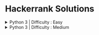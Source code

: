 # Hackerrank Solutions
<details>
  <summary>Python 3 | Difficulty : Easy</summary> 

  - Say "Hello World!" With Python | [Question](https://www.hackerrank.com/challenges/py-hello-world/problem?isFullScreen=true) | [Solution](https://github.com/htcrazy/hackerrank_solutions/blob/main/hackerrank_python_solutions/easy/py_hello_world)
  - Introduction to Sets | [Question](https://www.hackerrank.com/challenges/py-introduction-to-sets/problem?isFullScreen=true) | [Solution](https://github.com/htcrazy/hackerrank_solutions/blob/main/hackerrank_python_solutions/easy/py-intro-to-sets)
  - Symmetric Difference | [Question](https://www.hackerrank.com/challenges/symmetric-difference/problem?isFullScreen=true) | [Solution](https://github.com/htcrazy/hackerrank_solutions/blob/main/hackerrank_python_solutions/easy/symmetric-difference)
  - Symmetric Difference Operation | [Question](https://www.hackerrank.com/challenges/py-set-symmetric-difference-operation/problem?isFullScreen=true) | [Solution](https://github.com/htcrazy/hackerrank_solutions/blob/main/hackerrank_python_solutions/easy/py-set-symmetric-difference-operation)
  - Set Mutations | [Question](https://www.hackerrank.com/challenges/py-set-mutations/problem?isFullScreen=true) | [Solution](https://github.com/htcrazy/hackerrank_solutions/blob/main/hackerrank_python_solutions/easy/py-set-mutations)
  - The Captain's Room | [Question](https://www.hackerrank.com/challenges/py-the-captains-room/problem?isFullScreen=true) | [Solution](https://github.com/htcrazy/hackerrank_solutions/blob/main/hackerrank_python_solutions/easy/py-the-captains-room)
  - Set.add() | [Question](https://www.hackerrank.com/challenges/py-set-add/problem?isFullScreen=true) | [Solution](https://github.com/htcrazy/hackerrank_solutions/blob/main/hackerrank_python_solutions/easy/py-set-add)
  - Set.discard(), .remove(), .pop() | [Question](https://www.hackerrank.com/challenges/py-set-discard-remove-pop/problem?isFullScreen=true) | [Solution](https://github.com/htcrazy/hackerrank_solutions/blob/main/hackerrank_python_solutions/easy/py-set-discard-remove-pop)
  - Set.union() | [Question](https://www.hackerrank.com/challenges/py-set-union/problem?isFullScreen=true) | [Solution](https://github.com/htcrazy/hackerrank_solutions/blob/main/hackerrank_python_solutions/easy/py-set-union)
  - Set.intersection() | [Question](https://www.hackerrank.com/challenges/py-set-intersection-operation/problem?isFullScreen=true) | [Solution](https://github.com/htcrazy/hackerrank_solutions/blob/main/hackerrank_python_solutions/easy/py-set-intersection)
  - Set.difference() | [Question](https://www.hackerrank.com/challenges/py-set-difference-operation/problem?isFullScreen=true) | [Solution](https://github.com/htcrazy/hackerrank_solutions/blob/main/hackerrank_python_solutions/easy/py-set-difference)
  - Check Subset | [Question](https://www.hackerrank.com/challenges/py-check-subset/problem?isFullScreen=true) | [Solution](https://github.com/htcrazy/hackerrank_solutions/blob/main/hackerrank_python_solutions/easy/py-check-subset)
  - Check Strict Superset | [Question](https://www.hackerrank.com/challenges/py-check-strict-superset/problem?isFullScreen=true) | [Solution](https://github.com/htcrazy/hackerrank_solutions/blob/main/hackerrank_python_solutions/easy/py-check-strict-superset)
  - Arithmetic Operators | [Question](https://www.hackerrank.com/challenges/python-arithmetic-operators/problem?isFullScreen=true) | [Solution](https://github.com/htcrazy/hackerrank_solutions/blob/main/hackerrank_python_solutions/easy/python-arithmetic-operators)
  - Python: Division | [Question](https://www.hackerrank.com/challenges/python-division/problem?isFullScreen=true) | [Solution](https://github.com/htcrazy/hackerrank_solutions/blob/main/hackerrank_python_solutions/easy/python-division)
  - Loops | [Question](https://www.hackerrank.com/challenges/python-loops/problem?isFullScreen=true) | [Solution](https://github.com/htcrazy/hackerrank_solutions/blob/main/hackerrank_python_solutions/easy/python-loops)
  - Python If-Else | [Question](https://www.hackerrank.com/challenges/py-if-else/problem?isFullScreen=true) | [Solution](https://github.com/htcrazy/hackerrank_solutions/blob/main/hackerrank_python_solutions/easy/py_if_else)
  - Print Function | [Question](https://www.hackerrank.com/challenges/python-print/problem?isFullScreen=true) | [Solution](https://github.com/htcrazy/hackerrank_solutions/blob/main/hackerrank_python_solutions/easy/python_print)
  - Text Alignment | [Question](https://www.hackerrank.com/challenges/text-alignment/problem?isFullScreen=true) | [Solution](https://github.com/htcrazy/hackerrank_solutions/blob/main/hackerrank_python_solutions/easy/text_alignment)
  - Text Wrap | [Question](https://www.hackerrank.com/challenges/text-wrap/problem?isFullScreen=true) | [Solution](https://github.com/htcrazy/hackerrank_solutions/blob/main/hackerrank_python_solutions/easy/text_wrap)
  - Designer Door Mat | [Question](https://www.hackerrank.com/challenges/designer-door-mat/problem?isFullScreen=true) | [Solution](https://github.com/htcrazy/hackerrank_solutions/blob/main/hackerrank_python_solutions/easy/designer_door_mat)
  - String Formatting | [Question](https://www.hackerrank.com/challenges/python-string-formatting/problem?isFullScreen=true) | [Solution](https://github.com/htcrazy/hackerrank_solutions/blob/main/hackerrank_python_solutions/easy/python_string_formatting)
  - Alphabet Rangoli | [Question](https://www.hackerrank.com/challenges/alphabet-rangoli/problem?isFullScreen=true) | [Solution](https://github.com/htcrazy/hackerrank_solutions/blob/main/hackerrank_python_solutions/easy/alphabet_rangoli)
  - Capitalize! | [Question](https://www.hackerrank.com/challenges/capitalize/problem?isFullScreen=true) | [Solution](https://github.com/htcrazy/hackerrank_solutions/blob/main/hackerrank_python_solutions/easy/capitalize)
  - Incorrect Regex | [Question](https://www.hackerrank.com/challenges/incorrect-regex/problem?isFullScreen=true) | [Solution](https://github.com/htcrazy/hackerrank_solutions/blob/main/hackerrank_python_solutions/easy/incorrect-regex)
  - List Comprehensions | [Question](https://www.hackerrank.com/challenges/list-comprehensions/problem?isFullScreen=true) | [Solution](https://github.com/htcrazy/hackerrank_solutions/blob/main/hackerrank_python_solutions/easy/list-comprehensions)
  - Find the Runner-Up Score! | [Question](https://www.hackerrank.com/challenges/find-second-maximum-number-in-a-list/problem?isFullScreen=true) | [Solution](https://github.com/htcrazy/hackerrank_solutions/blob/main/hackerrank_python_solutions/easy/find-second-maximum-number-in-a-list)
  - Nested Lists | [Question](https://www.hackerrank.com/challenges/nested-list/problem?isFullScreen=true) | [Solution](https://github.com/htcrazy/hackerrank_solutions/blob/main/hackerrank_python_solutions/easy/nested-list)
  - Finding the percentage | [Question](https://www.hackerrank.com/challenges/finding-the-percentage/problem?isFullScreen=true) | [Solution](https://github.com/htcrazy/hackerrank_solutions/blob/main/hackerrank_python_solutions/easy/finding-the-percentage)
  - Class 2 - Find the Torsional Angle | [Question](https://www.hackerrank.com/challenges/class-2-find-the-torsional-angle/problem?isFullScreen=true) | [Solution](https://github.com/htcrazy/hackerrank_solutions/blob/main/hackerrank_python_solutions/easy/class-2-find-the-torsional-angle)
  - Lists | [Question](https://www.hackerrank.com/challenges/python-lists/problem?isFullScreen=true) | [Solution](https://github.com/htcrazy/hackerrank_solutions/blob/main/hackerrank_python_solutions/easy/python-lists)
  - sWAP cASE | [Question](https://www.hackerrank.com/challenges/swap-case/problem?isFullScreen=true) | [Solution](https://github.com/htcrazy/hackerrank_solutions/blob/main/hackerrank_python_solutions/easy/swap-case)
  - String Split and Join | [Question](https://www.hackerrank.com/challenges/python-string-split-and-join/problem?isFullScreen=true) | [Solution](https://github.com/htcrazy/hackerrank_solutions/blob/main/hackerrank_python_solutions/easy/python-string-split-and-join)
  - What's Your Name? | [Question](https://www.hackerrank.com/challenges/whats-your-name/problem?isFullScreen=true) | [Solution](https://github.com/htcrazy/hackerrank_solutions/blob/main/hackerrank_python_solutions/easy/whats-your-name)
  - Mutations | [Question](https://www.hackerrank.com/challenges/python-mutations/problem?isFullScreen=true) | [Solution](https://github.com/htcrazy/hackerrank_solutions/blob/main/hackerrank_python_solutions/easy/python-mutations)
  - Find a string | [Question](https://www.hackerrank.com/challenges/find-a-string/problem?isFullScreen=true) | [Solution](https://github.com/htcrazy/hackerrank_solutions/blob/main/hackerrank_python_solutions/easy/find-a-string)
  - String Validators | [Question](https://www.hackerrank.com/challenges/string-validators/problem?isFullScreen=true) | [Solution](https://github.com/htcrazy/hackerrank_solutions/blob/main/hackerrank_python_solutions/easy/string-validators)
  - Validating Phone Numbers | [Question](https://www.hackerrank.com/challenges/validating-the-phone-number/problem?isFullScreen=true) | [Solution](https://github.com/htcrazy/hackerrank_solutions/blob/main/hackerrank_python_solutions/easy/validating-the-phone-number)
  - Validating and Parsing Email Addresses | [Question](https://www.hackerrank.com/challenges/validating-named-email-addresses/problem?isFullScreen=true) | [Solution](https://github.com/htcrazy/hackerrank_solutions/blob/main/hackerrank_python_solutions/easy/validating-named-email-addresses)
  - Tuples | [Question](https://www.hackerrank.com/challenges/python-tuples/problem?isFullScreen=true) | [Solution](https://github.com/htcrazy/hackerrank_solutions/blob/main/hackerrank_python_solutions/easy/python-tuples)
  - itertools.product() | [Question](https://www.hackerrank.com/challenges/itertools-product/problem?isFullScreen=true) | [Solution](https://github.com/htcrazy/hackerrank_solutions/blob/main/hackerrank_python_solutions/easy/itertools-product)
  - itertools.permutations() | [Question](https://www.hackerrank.com/challenges/itertools-permutations/problem?isFullScreen=true) | [Solution](https://github.com/htcrazy/hackerrank_solutions/blob/main/hackerrank_python_solutions/easy/itertools-permutations)
  - itertools.combinations() | [Question](https://www.hackerrank.com/challenges/itertools-combinations/problem?isFullScreen=true) | [Solution](https://github.com/htcrazy/hackerrank_solutions/blob/main/hackerrank_python_solutions/easy/itertools-combinations)
  - itertools.combinations_with_replacement() | [Question](https://www.hackerrank.com/challenges/itertools-combinations-with-replacement/problem?isFullScreen=true) | [Solution](https://github.com/htcrazy/hackerrank_solutions/blob/main/hackerrank_python_solutions/easy/itertools-combinations-with-replacement)
  - collections.counter() | [Question](https://www.hackerrank.com/challenges/collections-counter/problem?isFullScreen=true) | [Solution](https://github.com/htcrazy/hackerrank_solutions/blob/main/hackerrank_python_solutions/easy/collections-counter)
  - Polar Coordinates | [Question](https://www.hackerrank.com/challenges/polar-coordinates/problem?isFullScreen=true) | [Solution](https://github.com/htcrazy/hackerrank_solutions/blob/main/hackerrank_python_solutions/easy/polar-coordinates)
  - Mod Divmod | [Question](https://www.hackerrank.com/challenges/python-mod-divmod/problem?isFullScreen=true) | [Solution](https://github.com/htcrazy/hackerrank_solutions/blob/main/hackerrank_python_solutions/easy/python-mod-divmod)
  - Power - Mod Power | [Question](https://www.hackerrank.com/challenges/python-power-mod-power/problem?isFullScreen=true) | [Solution](https://github.com/htcrazy/hackerrank_solutions/blob/main/hackerrank_python_solutions/easy/python-power-mod-power)
  - Integers Come In All Sizes | [Question](https://www.hackerrank.com/challenges/python-integers-come-in-all-sizes/problem?isFullScreen=true) | [Solution](https://github.com/htcrazy/hackerrank_solutions/blob/main/hackerrank_python_solutions/easy/python-integers-come-in-all-sizes)

</details>
<details>
  <summary>Python 3 | Difficulty : Medium</summary> 

  - Write a function | [Question](https://www.hackerrank.com/challenges/write-a-function/problem?isFullScreen=true) | [Solution](https://github.com/htcrazy/hackerrank_solutions/blob/main/hackerrank_python_solutions/medium/write_a_function)
  - The Minion Game | [Question](https://www.hackerrank.com/challenges/the-minion-game/problem?isFullScreen=true) | [Solution](https://github.com/htcrazy/hackerrank_solutions/blob/main/hackerrank_python_solutions/medium/the_minion_game)
  - Merge the Tools! | [Question](https://www.hackerrank.com/challenges/merge-the-tools/problem?isFullScreen=true) | [Solution](https://github.com/htcrazy/hackerrank_solutions/blob/main/hackerrank_python_solutions/medium/merge-the-tools)
  - Classes: Dealing with Complex Numbers | [Question](https://www.hackerrank.com/challenges/class-1-dealing-with-complex-numbers/problem?isFullScreen=true) | [Solution](https://github.com/htcrazy/hackerrank_solutions/blob/main/hackerrank_python_solutions/medium/class-1-dealing-with-complex-numbers)
  - Compress the String! | [Question](https://www.hackerrank.com/challenges/compress-the-string/problem?isFullScreen=true) | [Solution](https://github.com/htcrazy/hackerrank_solutions/blob/main/hackerrank_python_solutions/easy/compress-the-string)
  - Find Angle MBC | [Question](https://www.hackerrank.com/challenges/find-angle/problem?isFullScreen=true) | [Solution](https://github.com/htcrazy/hackerrank_solutions/blob/main/hackerrank_python_solutions/medium/find-angle)
  - Triangle Quest | [Question](https://www.hackerrank.com/challenges/python-quest-1/problem?isFullScreen=true) | [Solution](https://github.com/htcrazy/hackerrank_solutions/blob/main/hackerrank_python_solutions/medium/python-quest-1)
  - Triangle Quest 2 | [Question](https://www.hackerrank.com/challenges/triangle-quest-2/problem?isFullScreen=true) | [Solution](https://github.com/htcrazy/hackerrank_solutions/blob/main/hackerrank_python_solutions/medium/triangle-quest-2)
  - No Idea! | [Question](https://www.hackerrank.com/challenges/no-idea/problem?isFullScreen=true) | [Solution](https://github.com/htcrazy/hackerrank_solutions/blob/main/hackerrank_python_solutions/medium/no-idea)


</details>
